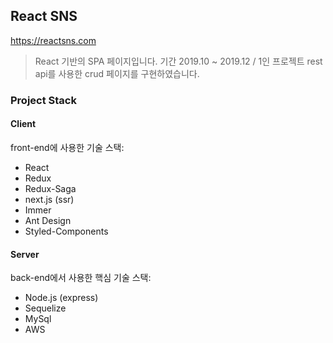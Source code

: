 ## React SNS
https://reactsns.com
> React 기반의 SPA 페이지입니다.
> 기간 2019.10 ~ 2019.12  /  1인 프로젝트
> rest api를 사용한 crud 페이지를 구현하였습니다.




### Project Stack

#### Client

front-end에 사용한 기술 스택:

- React
- Redux
- Redux-Saga
- next.js (ssr)
- Immer
- Ant Design
- Styled-Components

#### Server

back-end에서 사용한 핵심 기술 스택:

- Node.js (express)
- Sequelize
- MySql
- AWS
